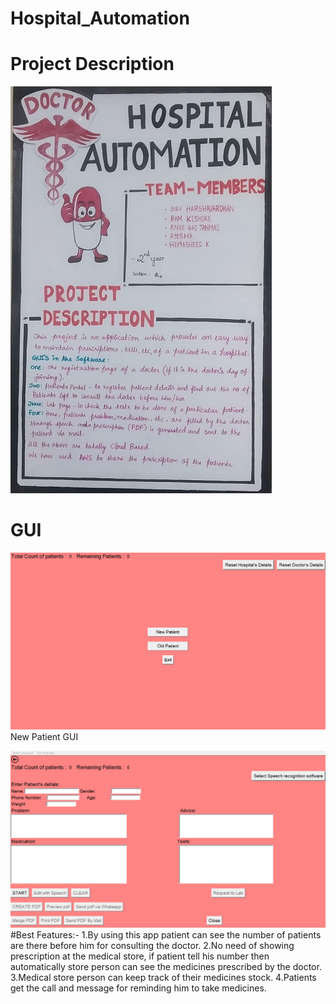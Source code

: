 # Hospital_Automation
# Project Description
![](Images/Description.jpg)
# GUI
![](Images/Main.png)
New Patient GUI

![](Images/New_Patient.png)
#Best Features:-
1.By using this app patient can see the number of patients are there before him for consulting the doctor.
2.No need of showing prescription at the medical store, if patient tell his number then automatically store person can see the medicines prescribed by the doctor.
3.Medical store person can keep track of their medicines stock.
4.Patients get the call and message for reminding him to take medicines.
